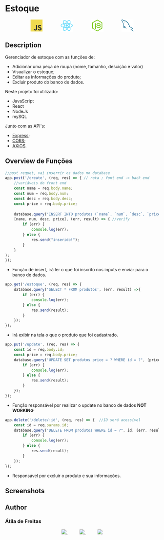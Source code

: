 # Estoque
<p align="center">
    <img height="40" src="https://raw.githubusercontent.com/devicons/devicon/master/icons/javascript/javascript-original.svg">
    &nbsp;&nbsp;&nbsp;&nbsp;&nbsp;&nbsp;&nbsp;&nbsp;&nbsp;&nbsp;&nbsp;&nbsp;&nbsp;
    <img height="40" src="https://raw.githubusercontent.com/devicons/devicon/master/icons/react/react-original.svg">
     &nbsp;&nbsp;&nbsp;&nbsp;&nbsp;&nbsp;&nbsp;&nbsp;&nbsp;&nbsp;&nbsp;&nbsp;&nbsp;
    <img height="40" src="https://raw.githubusercontent.com/devicons/devicon/master/icons/nodejs/nodejs-original.svg">
     &nbsp;&nbsp;&nbsp;&nbsp;&nbsp;&nbsp;&nbsp;&nbsp;&nbsp;&nbsp;&nbsp;&nbsp;&nbsp;
    <img height="40" src="https://raw.githubusercontent.com/devicons/devicon/master/icons/mysql/mysql-original.svg">
</p>

## Description

Gerenciador de estoque com as funções de:
  - Adicionar uma peça de roupa (nome, tamanho, descição e valor)
  - Visualizar o estoque;
  - Editar as informações do produto;
  - Excluir produto do banco de dados.

Neste projeto foi utilizado:
  - JavaScript
  - React
  - NodeJs
  - mySQL

Junto com as API's:
  - [Express](https://expressjs.com/pt-br/);
  - [CORS](https://developer.mozilla.org/pt-BR/docs/Web/HTTP/CORS);
  - [AXIOS](https://github.com/axios/axios#readme).

## Overview de Funções

```JavaScript
//post requet, vai inserrir os dados no database
app.post('/create', (req, res) => { // rota ; font end -> back end
    //variáveis do front end
    const name = req.body.name;
    const num = req.body.num;
    const desc = req.body.desc;
    const price = req.body.price;
    
    database.query('INSERT INTO produtos (`name`, `num`, `desc`, `price`) VALUES (?,?,?,?)', //insert
    [name, num, desc, price], (err, result) => { //verify
        if (err) {
            console.log(err);
        } else {
            res.send("inserido!");
        }
    }
);
});
```
- Função de insert, irá ler o que foi inscrito nos inputs e enviar para o banco de dados.
 
```JavaScript
app.get('/estoque', (req, res) => {
    database.query('SELECT * FROM produtos', (err, result) =>{
        if (err) {
            console.log(err);
        } else {
            res.send(result);
        }
    });
});
```
- Irá exibir na tela o que o produto que foi cadastrado.

```JavaScript
app.put('/update', (req, res) => {
    const id = req.body.id;
    const price = req.body.price;
    database.query("UPDATE SET produtos price = ? WHERE id = ?", [price, id], (err, result) => {
        if (err) {
            console.log(err);
        } else {
            res.send(result);
        }
    });
});
```
- Função responsável por realizar o update no banco de dados
 **NOT WORKING**
 
```JavaScript
app.delete('/delete/:id', (req, res) => {  //ID será acessível
    const id = req.params.id;
    database.query("DELETE FROM produtos WHERE id = ?", id, (err, result) => { // ? => recebe id
        if (err) {
            console.log(err);
        } else {
            res.send(result);
        }
    }); 
});
```
- Responsável por excluir o produto e sua informações.

## Screenshots

## Author

### Átila de Freitas
<p align="center">
  <a href="https://instagram.com/atiladefreitas.io">
        <img  src="https://img.shields.io/badge/-Instagram-%23E4405F?style=for-the-badge&logo=instagram&logoColor=white">
    </a>
    &nbsp;&nbsp;&nbsp;&nbsp;&nbsp;&nbsp;&nbsp;&nbsp;&nbsp;
    <a href="https://www.linkedin.com/in/atilafreitas">
        <img src="https://img.shields.io/badge/-LinkedIn-%230077B5?style=for-the-badge&logo=linkedin&logoColor=white">
    </a>
    &nbsp;&nbsp;&nbsp;&nbsp;&nbsp;&nbsp;&nbsp;&nbsp;&nbsp;
    <a href="mailto:atiladefreitas@protonmail.ch">
        <img src="https://img.shields.io/badge/-atiladefreitas@protonmail.ch-%230077B5?style=for-the-badge&logo=protonmail&logoColor=white&color=lightgrey">
    </a>
  </p>
